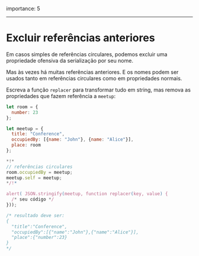 importance: 5

---

# Excluir referências anteriores

Em casos simples de referências circulares, podemos excluir uma propriedade ofensiva da serialização por seu nome.

Mas às vezes há muitas referências anteriores. E os nomes podem ser usados tanto em referências circulares como em propriedades normais.

Escreva a função `replacer` para transformar tudo em string, mas remova as propriedades que fazem referência a `meetup`:

```js run
let room = {
  number: 23
};

let meetup = {
  title: "Conference",
  occupiedBy: [{name: "John"}, {name: "Alice"}],
  place: room
};

*!*
// referências circulares
room.occupiedBy = meetup;
meetup.self = meetup;
*/!*

alert( JSON.stringify(meetup, function replacer(key, value) {
  /* seu código */
}));

/* resultado deve ser:
{
  "title":"Conference",
  "occupiedBy":[{"name":"John"},{"name":"Alice"}],
  "place":{"number":23}
}
*/
```

